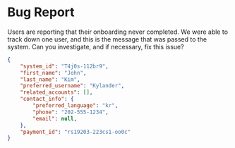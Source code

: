 # Bug Report

Users are reporting that their onboarding never completed. We were able to track down one user, and this is the message that was passed to the system. Can you investigate, and if necessary, fix this issue?

```json
{
    "system_id": "T4j0s-112br9",
    "first_name": "John",
    "last_name": "Kim",
    "preferred_username": "Kylander",
    "related_accounts": [],
    "contact_info": {
        "preferred_language": "kr",
        "phone": "202-555-1234",
        "email": null,
    },
    "payment_id": "rs19203-223cs1-oo0c"
}
```
